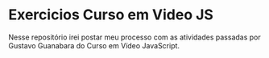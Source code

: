 # Exercicios Curso em Video JS
 Nesse repositório irei postar meu processo com as atividades passadas por Gustavo Guanabara do Curso em Vídeo JavaScript.
